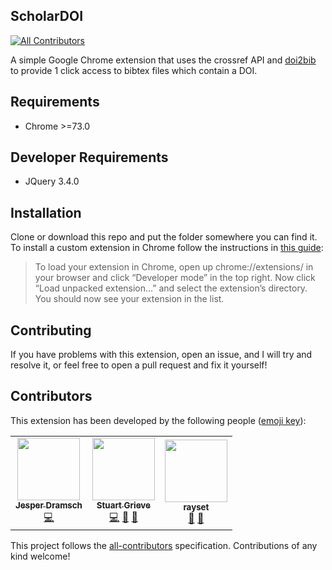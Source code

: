 ## ScholarDOI
[![All Contributors](https://img.shields.io/badge/all_contributors-2-orange.svg?style=flat-square)](#contributors)

A simple Google Chrome extension that uses the crossref API and [doi2bib](https://doi2bib.org) to provide 1 click access to bibtex files which contain a DOI.

## Requirements

- Chrome >=73.0

## Developer Requirements

- JQuery 3.4.0

## Installation

Clone or download this repo and put the folder somewhere you can find it. To install a custom extension in Chrome follow the instructions in [this guide](https://thoughtbot.com/blog/how-to-make-a-chrome-extension):

> To load your extension in Chrome, open up chrome://extensions/ in your browser and click “Developer mode” in the top right. Now click “Load unpacked extension…” and select the extension’s directory. You should now see your extension in the list.

## Contributing

If you have problems with this extension, open an issue, and I will try and resolve it, or feel free to open a pull request and fix it yourself!

## Contributors

This extension has been developed by the following people ([emoji key](https://allcontributors.org/docs/en/emoji-key)):

<!-- ALL-CONTRIBUTORS-LIST:START - Do not remove or modify this section -->
<!-- prettier-ignore-start -->
<!-- markdownlint-disable -->
<table>
  <tr>
    <td align="center"><a href="http://dramsch.net"><img src="https://avatars3.githubusercontent.com/u/2620316?v=4" width="100px;" alt=""/><br /><sub><b>Jesper Dramsch</b></sub></a><br /><a href="https://github.com/sgrieve/ScholarDOI/commits?author=JesperDramsch" title="Code">💻</a></td>
    <td align="center"><a href="http://swdg.io"><img src="https://avatars1.githubusercontent.com/u/10617231?v=4" width="100px;" alt=""/><br /><sub><b>Stuart Grieve</b></sub></a><br /><a href="https://github.com/sgrieve/ScholarDOI/commits?author=sgrieve" title="Code">💻</a> <a href="#maintenance-sgrieve" title="Maintenance">🚧</a> <a href="https://github.com/sgrieve/ScholarDOI/pulls?q=is%3Apr+reviewed-by%3Asgrieve" title="Reviewed Pull Requests">👀</a></td>
    <td align="center"><a href="https://github.com/rayset"><img src="https://avatars3.githubusercontent.com/u/9410263?v=4" width="100px;" alt=""/><br /><sub><b>rayset</b></sub></a><br /><a href="https://github.com/sgrieve/ScholarDOI/pulls?q=is%3Apr+reviewed-by%3Arayset" title="Reviewed Pull Requests">👀</a> <a href="https://github.com/sgrieve/ScholarDOI/issues?q=author%3Arayset" title="Bug reports">🐛</a></td>
  </tr>
</table>

<!-- markdownlint-enable -->
<!-- prettier-ignore-end -->
<!-- ALL-CONTRIBUTORS-LIST:END -->

This project follows the [all-contributors](https://github.com/all-contributors/all-contributors) specification. Contributions of any kind welcome!
